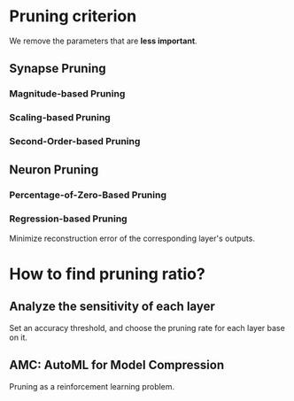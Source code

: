 # Pruning criterion
We remove the parameters that are **less important**.
## Synapse Pruning
### Magnitude-based Pruning
### Scaling-based Pruning
### Second-Order-based Pruning
## Neuron Pruning
### Percentage-of-Zero-Based Pruning
### Regression-based Pruning
Minimize reconstruction error of the corresponding layer's outputs.
# How to find pruning ratio?
## Analyze the sensitivity of each layer
Set an accuracy threshold, and choose the pruning rate for each layer base on it.
## AMC: AutoML for Model Compression
Pruning as a reinforcement learning problem.